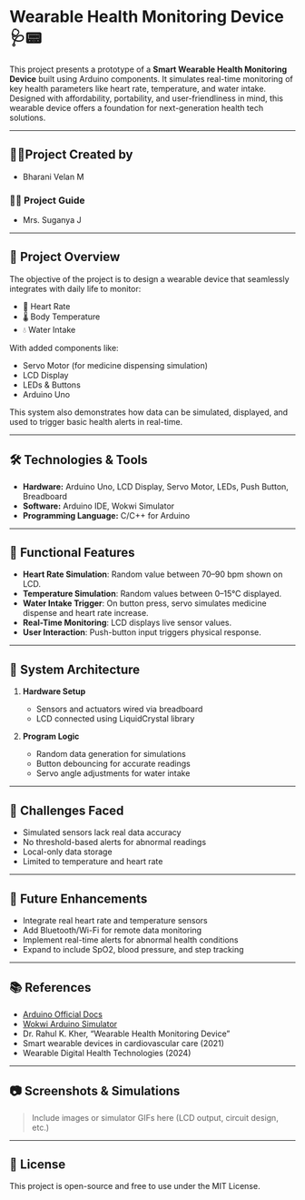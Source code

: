 # Wearable Health Monitoring Device 🩺📟

This project presents a prototype of a **Smart Wearable Health Monitoring Device** built using Arduino components. It simulates real-time monitoring of key health parameters like heart rate, temperature, and water intake. Designed with affordability, portability, and user-friendliness in mind, this wearable device offers a foundation for next-generation health tech solutions.

---

## 👨‍💻Project Created by 

- Bharani Velan M  


### 👩‍🏫 Project Guide
- Mrs. Suganya J

---

## 🧠 Project Overview

The objective of the project is to design a wearable device that seamlessly integrates with daily life to monitor:
- 💓 Heart Rate  
- 🌡️ Body Temperature  
- 💧 Water Intake  

With added components like:
- Servo Motor (for medicine dispensing simulation)  
- LCD Display  
- LEDs & Buttons  
- Arduino Uno

This system also demonstrates how data can be simulated, displayed, and used to trigger basic health alerts in real-time.

---

## 🛠️ Technologies & Tools

- **Hardware:** Arduino Uno, LCD Display, Servo Motor, LEDs, Push Button, Breadboard  
- **Software:** Arduino IDE, Wokwi Simulator  
- **Programming Language:** C/C++ for Arduino  

---

## 🧪 Functional Features

- **Heart Rate Simulation**: Random value between 70–90 bpm shown on LCD.  
- **Temperature Simulation**: Random values between 0–15°C displayed.  
- **Water Intake Trigger**: On button press, servo simulates medicine dispense and heart rate increase.  
- **Real-Time Monitoring**: LCD displays live sensor values.  
- **User Interaction**: Push-button input triggers physical response.

---

## 🧰 System Architecture

1. **Hardware Setup**
   - Sensors and actuators wired via breadboard
   - LCD connected using LiquidCrystal library

2. **Program Logic**
   - Random data generation for simulations
   - Button debouncing for accurate readings
   - Servo angle adjustments for water intake

---

## 🧗 Challenges Faced

- Simulated sensors lack real data accuracy
- No threshold-based alerts for abnormal readings
- Local-only data storage
- Limited to temperature and heart rate

---

## 🚀 Future Enhancements

- Integrate real heart rate and temperature sensors  
- Add Bluetooth/Wi-Fi for remote data monitoring  
- Implement real-time alerts for abnormal health conditions  
- Expand to include SpO2, blood pressure, and step tracking  

---

## 📚 References

- [Arduino Official Docs](https://www.arduino.cc)  
- [Wokwi Arduino Simulator](https://www.wokwi.com/simulator)  
- Dr. Rahul K. Kher, “Wearable Health Monitoring Device”  
- Smart wearable devices in cardiovascular care (2021)  
- Wearable Digital Health Technologies (2024)

---



## 📷 Screenshots & Simulations

> Include images or simulator GIFs here (LCD output, circuit design, etc.)

---

## 📝 License

This project is open-source and free to use under the MIT License.
